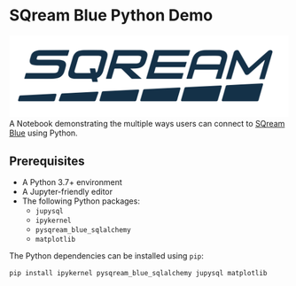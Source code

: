# SQream Blue Python Demo
![sqream.png](images/sqream.png)
A Notebook demonstrating the multiple ways users can connect to [SQream Blue](https://sqream.com/) using Python.

## Prerequisites
* A Python 3.7+ environment
* A Jupyter-friendly editor
* The following Python packages:
    * `jupysql`
    * `ipykernel`
    * `pysqream_blue_sqlalchemy`
    * `matplotlib`


The Python dependencies can be installed using `pip`:

    pip install ipykernel pysqream_blue_sqlalchemy jupysql matplotlib
